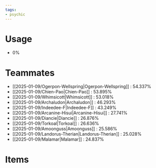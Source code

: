 ```yaml
---
tags:
- psychic
---
```

# Usage
- 0%
# Teammates
- [[2025-01-09/Ogerpon-Wellspring|Ogerpon-Wellspring]] : 54.337%
- [[2025-01-09/Chien-Pao|Chien-Pao]] : 53.895%
- [[2025-01-09/Whimsicott|Whimsicott]] : 53.018%
- [[2025-01-09/Archaludon|Archaludon]] : 46.293%
- [[2025-01-09/Indeedee-F|Indeedee-F]] : 43.249%
- [[2025-01-09/Arcanine-Hisui|Arcanine-Hisui]] : 27.741%
- [[2025-01-09/Diancie|Diancie]] : 26.876%
- [[2025-01-09/Torkoal|Torkoal]] : 26.636%
- [[2025-01-09/Amoonguss|Amoonguss]] : 25.586%
- [[2025-01-09/Landorus-Therian|Landorus-Therian]] : 25.028%
- [[2025-01-09/Malamar|Malamar]] : 24.837%
# Items